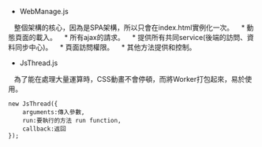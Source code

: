 * WebManage.js

    整個架構的核心，因為是SPA架構，所以只會在index.html實例化一次。
    * 動態頁面的載入。
    * 所有ajax的請求。
    * 提供所有共同service(後端的訪問、資料同步中心)。
    * 頁面訪問權限。
    * 其他方法提供和控制。
* JsThread.js

    為了能在處理大量運算時，CSS動畫不會停頓，而將Worker打包起來，易於使用。
    
    new JsThread({
		arguments:傳入參數,
		run:要執行的方法 run function,
		callback:返回
    });
    
